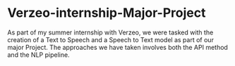 # Verzeo-internship-Major-Project
As part of my summer internship with Verzeo, we were tasked with the creation of a Text to Speech and a Speech to Text model as part of our major Project. The approaches we have taken involves both the API method and the NLP pipeline. 
